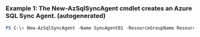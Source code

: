 ### Example 1: The New-AzSqlSyncAgent cmdlet creates an Azure SQL Sync Agent. (autogenerated)
```powershell
PS C:\> New-AzSqlSyncAgent -Name SyncAgent01 -ResourceGroupName ResourceGroup01 -ServerName Server01 -SyncDatabaseName syncDatabaseName01
```

